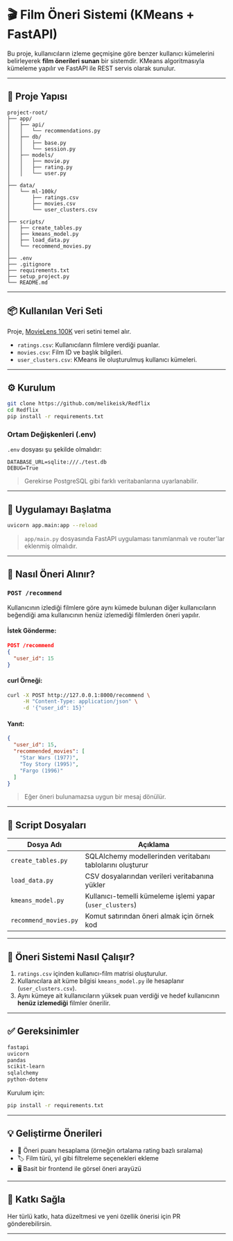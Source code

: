 # 🎬 Film Öneri Sistemi (KMeans + FastAPI)

Bu proje, kullanıcıların izleme geçmişine göre benzer kullanıcı kümelerini belirleyerek **film önerileri sunan** bir sistemdir. KMeans algoritmasıyla kümeleme yapılır ve FastAPI ile REST servis olarak sunulur.

---

## 🧱 Proje Yapısı

```
project-root/
├── app/
│   ├── api/
│   │   └── recommendations.py
│   ├── db/
│   │   ├── base.py
│   │   └── session.py
│   ├── models/
│   │   ├── movie.py
│   │   ├── rating.py
│   │   └── user.py
│
├── data/
│   └── ml-100k/
│       ├── ratings.csv
│       ├── movies.csv
│       └── user_clusters.csv
│
├── scripts/
│   ├── create_tables.py
│   ├── kmeans_model.py
│   ├── load_data.py
│   └── recommend_movies.py
│
├── .env
├── .gitignore
├── requirements.txt
├── setup_project.py
└── README.md
```

---

## 📦 Kullanılan Veri Seti

Proje, [MovieLens 100K](https://grouplens.org/datasets/movielens/100k/) veri setini temel alır.

- `ratings.csv`: Kullanıcıların filmlere verdiği puanlar.
- `movies.csv`: Film ID ve başlık bilgileri.
- `user_clusters.csv`: KMeans ile oluşturulmuş kullanıcı kümeleri.

---

## ⚙️ Kurulum

```bash
git clone https://github.com/melikeisk/Redflix
cd Redflix
pip install -r requirements.txt
```

### Ortam Değişkenleri (.env)

`.env` dosyası şu şekilde olmalıdır:

```env
DATABASE_URL=sqlite:///./test.db
DEBUG=True
```

> Gerekirse PostgreSQL gibi farklı veritabanlarına uyarlanabilir.

---

## 🚀 Uygulamayı Başlatma

```bash
uvicorn app.main:app --reload
```

> `app/main.py` dosyasında FastAPI uygulaması tanımlanmalı ve router'lar eklenmiş olmalıdır.

---

## 🤖 Nasıl Öneri Alınır?

### `POST /recommend`

Kullanıcının izlediği filmlere göre aynı kümede bulunan diğer kullanıcıların beğendiği ama kullanıcının henüz izlemediği filmlerden öneri yapılır.

#### İstek Gönderme:

```json
POST /recommend
{
  "user_id": 15
}
```

#### curl Örneği:

```bash
curl -X POST http://127.0.0.1:8000/recommend \
     -H "Content-Type: application/json" \
     -d '{"user_id": 15}'
```

#### Yanıt:

```json
{
  "user_id": 15,
  "recommended_movies": [
    "Star Wars (1977)",
    "Toy Story (1995)",
    "Fargo (1996)"
  ]
}
```

> Eğer öneri bulunamazsa uygun bir mesaj dönülür.

---

## 🔧 Script Dosyaları

| Dosya Adı                  | Açıklama                                                 |
|---------------------------|-----------------------------------------------------------|
| `create_tables.py`        | SQLAlchemy modellerinden veritabanı tablolarını oluşturur |
| `load_data.py`            | CSV dosyalarından verileri veritabanına yükler            |
| `kmeans_model.py`         | Kullanıcı-temelli kümeleme işlemi yapar (`user_clusters`) |
| `recommend_movies.py`     | Komut satırından öneri almak için örnek kod               |

---

## 🧠 Öneri Sistemi Nasıl Çalışır?

1. `ratings.csv` içinden kullanıcı-film matrisi oluşturulur.
2. Kullanıcılara ait küme bilgisi `kmeans_model.py` ile hesaplanır (`user_clusters.csv`).
3. Aynı kümeye ait kullanıcıların yüksek puan verdiği ve hedef kullanıcının **henüz izlemediği** filmler önerilir.

---

## ✅ Gereksinimler

```txt
fastapi
uvicorn
pandas
scikit-learn
sqlalchemy
python-dotenv
```

Kurulum için:

```bash
pip install -r requirements.txt
```

---

## 💡 Geliştirme Önerileri

- 🎯 Öneri puanı hesaplama (örneğin ortalama rating bazlı sıralama)
- 🏷️ Film türü, yıl gibi filtreleme seçenekleri ekleme
- 🖥️ Basit bir frontend ile görsel öneri arayüzü

---

## 🙌 Katkı Sağla

Her türlü katkı, hata düzeltmesi ve yeni özellik önerisi için PR gönderebilirsin.

---
